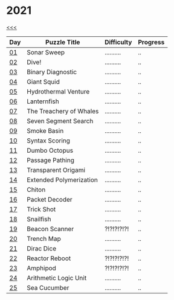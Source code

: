 # 2021

[<<<](../README.md)

| Day                       | Puzzle Title                                  | Difficulty | Progress |
|---------------------------|-----------------------------------------------|------------|----------|
| [01](./src/d01/README.md) | Sonar Sweep                                   | .......... | ..       |
| [02](./src/d02/README.md) | Dive!                                         | .......... | ..       |
| [03](./src/d03/README.md) | Binary Diagnostic                             | .......... | ..       |
| [04](./src/d04/README.md) | Giant Squid                                   | .......... | ..       |
| [05](./src/d05/README.md) | Hydrothermal Venture                          | .......... | ..       |
| [06](./src/d06/README.md) | Lanternfish                                   | .......... | ..       |
| [07](./src/d07/README.md) | The Treachery of Whales                       | .......... | ..       |
| [08](./src/d08/README.md) | Seven Segment Search                          | .......... | ..       |
| [09](./src/d09/README.md) | Smoke Basin                                   | .......... | ..       |
| [10](./src/d10/README.md) | Syntax Scoring                                | .......... | ..       |
| [11](./src/d11/README.md) | Dumbo Octopus                                 | .......... | ..       |
| [12](./src/d12/README.md) | Passage Pathing                               | .......... | ..       |
| [13](./src/d13/README.md) | Transparent Origami                           | .......... | ..       |
| [14](./src/d14/README.md) | Extended Polymerization                       | .......... | ..       |
| [15](./src/d15/README.md) | Chiton                                        | .......... | ..       |
| [16](./src/d16/README.md) | Packet Decoder                                | .......... | ..       |
| [17](./src/d17/README.md) | Trick Shot                                    | .......... | ..       |
| [18](./src/d18/README.md) | Snailfish                                     | .......... | ..       |
| [19](./src/d19/README.md) | Beacon Scanner                                | ?!?!?!?!?! | ..       |
| [20](./src/d20/README.md) | Trench Map                                    | .......... | ..       |
| [21](./src/d21/README.md) | Dirac Dice                                    | .......... | ..       |
| [22](./src/d22/README.md) | Reactor Reboot                                | ?!?!?!?!?! | ..       |
| [23](./src/d23/README.md) | Amphipod                                      | ?!?!?!?!?! | ..       |
| [24](./src/d24/README.md) | Arithmetic Logic Unit                         | .......... | ..       |
| [25](./src/d25/README.md) | Sea Cucumber                                  | .......... | ..       |
